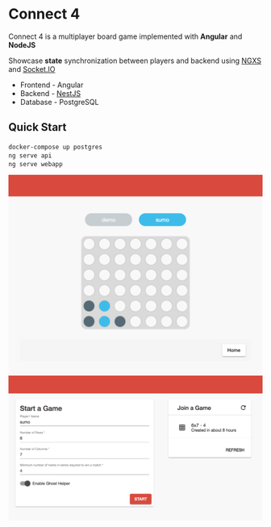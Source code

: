 # Connect 4

Connect 4 is a multiplayer board game implemented with **Angular** and **NodeJS** 

Showcase **state** synchronization between players and backend using [NGXS](https://ngxs.gitbook.io/ngxs) and [Socket.IO](https://socket.io/)

* Frontend - Angular
* Backend - [NestJS](https://nestjs.com/)
* Database - PostgreSQL

## Quick Start
```bash
docker-compose up postgres
ng serve api
ng serve webapp
```

[![Connect 4 Game](./media/connect4_match.png)](https://youtu.be/vLRkDdEW7ZI "Connect 4 Game - Click to Watch!")
![Start Game](./media/connect4_start.png)

